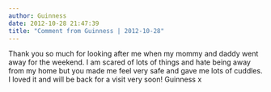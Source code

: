 ```yaml
---
author: Guinness
date: 2012-10-28 21:47:39
title: "Comment from Guinness | 2012-10-28"
---
```

Thank you so much for looking after me when my mommy and daddy went away for the weekend. I am scared of lots of things and hate being away from my home but you made me feel very safe and gave me lots of cuddles. I loved it and will be back for a visit very soon!  Guinness x

